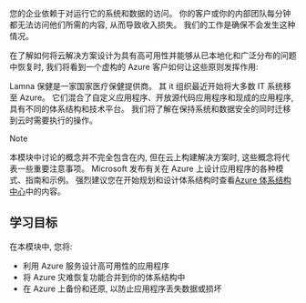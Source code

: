 您的企业依赖于对运行它的系统和数据的访问。 你的客户或你的内部团队每分钟都无法访问他们所需的内容, 从而导致收入损失。 我们的工作是确保不会发生这种情况。

在了解如何将云解决方案设计为具有高可用性并能够从已本地化和广泛分布的问题中恢复时, 我们将看到一个虚构的 Azure 客户如何让这些原则发挥作用:

Lamna 保健是一家国家医疗保健提供商。 其 it 组织最近开始将大多数 IT 系统移至 Azure。 它们混合了自定义应用程序、开放源代码应用程序和现成的应用程序, 具有不同的体系结构和技术平台。 我们将了解在保持系统和数据安全的同时迁移到云时需要执行的操作。

> [!NOTE]
> 本模块中讨论的概念并不完全包含在内, 但在云上构建解决方案时, 这些概念将代表一些重要注意事项。 Microsoft 发布有关在 Azure 上设计应用程序的各种模式、指南和示例。 强烈建议您在开始规划和设计体系结构时查看[Azure 体系结构中心](https://docs.microsoft.com/azure/architecture/)中的内容。

## <a name="learning-objectives"></a>学习目标

在本模块中, 您将:

- 利用 Azure 服务设计高可用性的应用程序
- 将 Azure 灾难恢复功能合并到你的体系结构中
- 在 Azure 上备份和还原, 以防止应用程序丢失数据或损坏